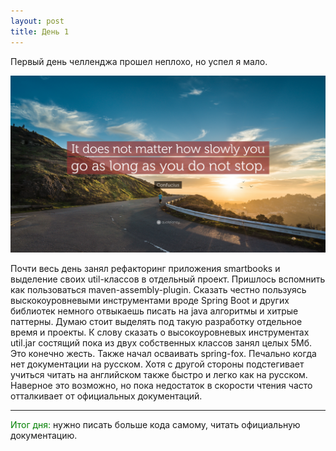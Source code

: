 ```yaml
---
layout: post
title: День 1
---
```


Первый день челленджа прошел неплохо, но успел я мало. 


![Boring motivation](/images/quote1.jpg)

Почти весь день занял рефакторинг приложения smartbooks и выделение своих util-классов в отдельный проект. Пришлось вспомнить как 
пользоваться maven-assembly-plugin. Сказать честно пользуясь выскокоуровневыми инструментами вроде Spring Boot и других библиотек немного отвыкаешь писать на java алгоритмы и хитрые паттерны. Думаю стоит выделять под такую разработку отдельное время и проекты.
К слову сказать о высокоуровневых инструментах util.jar состящий пока из двух собственных классов занял целых 5Мб. Это конечно жесть. Также начал осваивать spring-fox. Печально когда нет документации на русском. Хотя с другой стороны подстегивает учиться читать на английском также быстро и легко как на русском. Наверное это возможно, но пока недостаток в скорости чтения часто отталкивает от официальных документаций.
_ _ _ _
<span style="color: #008000;">Итог дня:</span> нужно писать больше кода самому, читать официальную документацию. 
